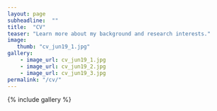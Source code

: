 ```yaml
---
layout: page
subheadline:  ""
title:  "CV"
teaser: "Learn more about my background and research interests."
image:
   thumb: "cv_jun19_1.jpg"
gallery:
    - image_url: cv_jun19_1.jpg
    - image_url: cv_jun19_2.jpg
    - image_url: cv_jun19_3.jpg
permalink: "/cv/"
---
```


{% include gallery %}
